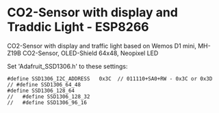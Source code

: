 # CO2-Sensor with display and Traddic Light - ESP8266
 CO2-Sensor with display and traffic light
 based on Wemos D1 mini, MH-Z19B CO2-Sensor, OLED-Shield 64x48, Neopixel LED
 
 Set 'Adafruit_SSD1306.h' to these settings:
 
    #define SSD1306_I2C_ADDRESS   0x3C  // 011110+SA0+RW - 0x3C or 0x3D
    // #define SSD1306_64_48
    #define SSD1306_128_64
    //   #define SSD1306_128_32
    //   #define SSD1306_96_16
